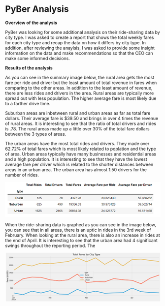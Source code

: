 # PyBer Analysis

**Overview of the analysis**

PyBer was looking for some additional analysis on their ride-sharing data by city type.  I was asked to create a report that shows the total weekly fares for each city type and recap the data on how it differs by city type.  In addition, after reviewing the anaylsis, I was asked to provide some insight information on the data and make recommendations so that the CEO can make some informed decisions.

**Results of the analysis**

As you can see in the summary image below, the rural area gets the most fare per ride and driver but the least amount of total revenue in fares when comparing to the other areas.  In addition to the least amount of revenue, there are less rides and drivers in the area.  Rural areas are typically more spread out with less population.  The higher average fare is most likely due to a farther drive time.  

Suburban areas are inbetween rural and urban areas as far as total fare dollars.  Their average fare is $39.50 and brings in over 4 times the revenue of rural areas.  It is interesting to see that the ratio of total drivers and rides is .78.  The rural areas made up a little over 30% of the total fare dollars between the 3 types of areas.

The urban areas have the most total rides and drivers.  They made over 62.72% of total fares which is most likely related to poplation and the type of area.  Urban areas typically have many businesses and residential areas and a high population.  It is interesting to see that they have the lowest average fare per driver which is related to the shorter distances between areas in an urban area.  The urban area has almost 1.50 drivers for the number of rides.  


![](/Resources/PyBer_Summary.png)

When the ride-sharing data is graphed as you can see in the image below, you can see that in all areas, there is an uptic in rides in the 3rd week of February.  When looking at the rural area, there is also an increase in rides at the end of April.  It is interesting to see that the urban area had 4 significant swings throughout the reporting period.  The 

![](/Resources/Total_Fares_Graph.png)

